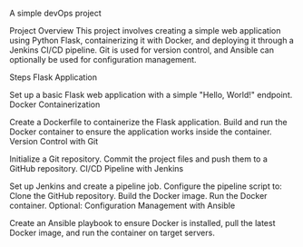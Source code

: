 A simple devOps project



Project Overview
This project involves creating a simple web application using Python Flask, containerizing it with Docker, and deploying it through a Jenkins CI/CD pipeline. Git is used for version control, and Ansible can optionally be used for configuration management.

Steps
Flask Application

Set up a basic Flask web application with a simple "Hello, World!" endpoint.
Docker Containerization

Create a Dockerfile to containerize the Flask application.
Build and run the Docker container to ensure the application works inside the container.
Version Control with Git

Initialize a Git repository.
Commit the project files and push them to a GitHub repository.
CI/CD Pipeline with Jenkins

Set up Jenkins and create a pipeline job.
Configure the pipeline script to:
Clone the GitHub repository.
Build the Docker image.
Run the Docker container.
Optional: Configuration Management with Ansible

Create an Ansible playbook to ensure Docker is installed, pull the latest Docker image, and run the container on target servers.
